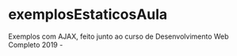 # exemplosEstaticosAula
Exemplos com AJAX, feito junto ao curso de Desenvolvimento Web Completo 2019 -
